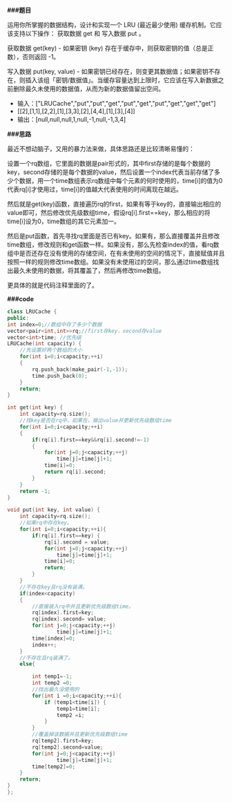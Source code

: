 **###题目**

运用你所掌握的数据结构，设计和实现一个 LRU (最近最少使用) 缓存机制。它应该支持以下操作： 获取数据 get 和 写入数据 put 。

获取数据 get(key) - 如果密钥 (key) 存在于缓存中，则获取密钥的值（总是正数），否则返回 -1。

写入数据 put(key, value) - 如果密钥已经存在，则变更其数据值；如果密钥不存在，则插入该组「密钥/数据值」。当缓存容量达到上限时，它应该在写入新数据之前删除最久未使用的数据值，从而为新的数据值留出空间。

- 输入：["LRUCache","put","put","get","put","get","put","get","get","get"]
- [[2],[1,1],[2,2],[1],[3,3],[2],[4,4],[1],[3],[4]]
- 输出：[null,null,null,1,null,-1,null,-1,3,4]

**###思路**

最近不想动脑子，又用的暴力法来做，具体思路还是比较清晰易懂的：

设置一个rq数组，它里面的数据是pair形式的，其中first存储的是每个数据的key，second存储的是每个数据的value，然后设置一个index代表当前存储了多少个数据，用一个time数组表示rq数组中每个元素的何时使用的，time[i]的值为0代表rq[i]才使用过，time[i]的值越大代表使用的时间离现在越远。

然后就是get(key)函数，直接遍历rq的first，如果有等于key的，直接输出相应的value即可，然后修改优先级数组time，假设rq[i].first==key，那么相应的将time[i]设为0，time数组的其它元素加一。

然后是put函数，首先寻找rq里面是否已有key。如果有，那么直接覆盖并且修改time数组，修改规则和get函数一样。如果没有，那么先检查index的值，看rq数组中是否还存在没有使用的存储空间，在有未使用的空间的情况下，直接赋值并且按照一样的规则修改time数组。如果没有未使用过的空间，那么通过time数组找出最久未使用的数据，将其覆盖了，然后再修改time数组。

更具体的就是代码注释里面的了。

**###code**

```cpp
class LRUCache {
public:
int index=0;//数组中存了多少个数据
vector<pair<int,int>>rq;//first存key，second存value
vector<int>time; //优先级
LRUCache(int capacity) {
    //先设置好两个数组的大小
    for(int i=0;i<capacity;++i)
    {
        rq.push_back(make_pair(-1,-1));
        time.push_back(0);
    }
    return;
}

int get(int key) {
    int capacity=rq.size();
    //找key是否在rq中，如果在，输出value并更新优先级数组time
    for(int i=0;i<capacity;++i)
    {
        if(rq[i].first==key&&rq[i].second!=-1)
        {
            for(int j=0;j<capacity;++j)
                time[j]=time[j]+1;
            time[i]=0;
            return rq[i].second;
        }
    }
    return -1;
}

void put(int key, int value) {
    int capacity=rq.size();
    //如果rq中存在key。
    for(int i=0;i<capacity;++i){
        if(rq[i].first==key) {
            rq[i].second = value;
            for(int j=0;j<capacity;++j)
                time[j]=time[j]+1;
            time[i]=0;
            return;
        }
    }
    //不存在key且rq没有装满。
    if(index<capacity)
    {
        //直接装入rq中并且更新优先级数组time。
        rq[index].first=key;
        rq[index].second= value;
        for(int j=0;j<capacity;++j)
                time[j]=time[j]+1;
        time[index]=0;
        index++;
    }
    //不存在且rq装满了。
    else{

        int temp1=-1;
        int temp2 =0;
        //找出最久没使用的
        for(int i =0;i<capacity;++i){
            if (temp1<time[i]) {
                temp1=time[i];
                temp2 =i;
            }
        }
        //覆盖掉该数据并且更新优先级数组time
        rq[temp2].first=key;
        rq[temp2].second=value;
        for(int j=0;j<capacity;++j)
                time[j]=time[j]+1;
        time[temp2]=0;
    }
    return;
}
};
```